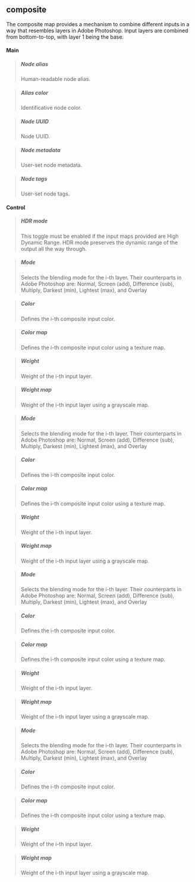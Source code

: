 ## **composite**

The composite map provides a mechanism to combine different inputs in a way that resembles layers in Adobe Photoshop. Input layers are combined from bottom-to-top, with layer 1 being the base.
#### Main

> ##### Node alias
> Human-readable node alias.

> ##### Alias color
> Identificative node color.

> ##### Node UUID
> Node UUID.

> ##### Node metadata
> User-set node metadata.

> ##### Node tags
> User-set node tags.

#### Control

> ##### HDR mode
> This toggle must be enabled if the input maps provided are High Dynamic Range. HDR mode preserves the dynamic range of the output all the way through.

> ##### Mode
> Selects the blending mode for the i-th layer. Their counterparts in Adobe Photoshop are: Normal, Screen (add), Difference (sub), Multiply, Darkest (min), Lightest (max), and Overlay

> ##### Color
> Defines the i-th composite input color.

> ##### Color map
> Defines the i-th composite input color using a texture map.

> ##### Weight
> Weight of the i-th input layer.

> ##### Weight map
> Weight of the i-th input layer using a grayscale map.

> ##### Mode
> Selects the blending mode for the i-th layer. Their counterparts in Adobe Photoshop are: Normal, Screen (add), Difference (sub), Multiply, Darkest (min), Lightest (max), and Overlay

> ##### Color
> Defines the i-th composite input color.

> ##### Color map
> Defines the i-th composite input color using a texture map.

> ##### Weight
> Weight of the i-th input layer.

> ##### Weight map
> Weight of the i-th input layer using a grayscale map.

> ##### Mode
> Selects the blending mode for the i-th layer. Their counterparts in Adobe Photoshop are: Normal, Screen (add), Difference (sub), Multiply, Darkest (min), Lightest (max), and Overlay

> ##### Color
> Defines the i-th composite input color.

> ##### Color map
> Defines the i-th composite input color using a texture map.

> ##### Weight
> Weight of the i-th input layer.

> ##### Weight map
> Weight of the i-th input layer using a grayscale map.

> ##### Mode
> Selects the blending mode for the i-th layer. Their counterparts in Adobe Photoshop are: Normal, Screen (add), Difference (sub), Multiply, Darkest (min), Lightest (max), and Overlay

> ##### Color
> Defines the i-th composite input color.

> ##### Color map
> Defines the i-th composite input color using a texture map.

> ##### Weight
> Weight of the i-th input layer.

> ##### Weight map
> Weight of the i-th input layer using a grayscale map.

